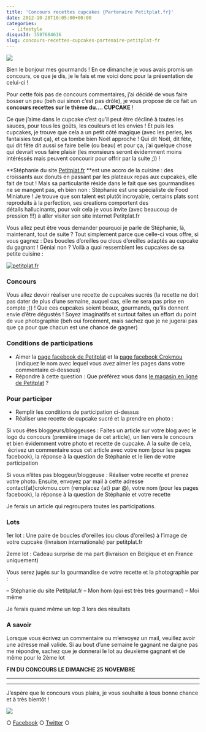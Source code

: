 ```yaml
---
title: 'Concours recettes cupcakes {Partenaire Petitplat.fr}'
date: 2012-10-28T10:05:00+00:00
categories:
  - Lifestyle
disqusId: 3587684616
slug: concours-recettes-cupcakes-partenaire-petitplat-fr
---
```


[![](http://1.bp.blogspot.com/-sCWuqO1aUns/UIztj8sr84I/AAAAAAAAE5Y/KI6wtOp2oxg/s640/concours_recettes_cupcakes_crokmou_partenaire_petitplat.fr_bann.jpg)](http://1.bp.blogspot.com/-sCWuqO1aUns/UIztj8sr84I/AAAAAAAAE5Y/KI6wtOp2oxg/s1600/concours_recettes_cupcakes_crokmou_partenaire_petitplat.fr_bann.jpg)

Bien le bonjour mes gourmands ! En ce dimanche je vous avais promis un concours, ce que je dis, je le fais et me voici donc pour la présentation de celui-ci !

Pour cette fois pas de concours commentaires, j’ai décidé de vous faire bosser un peu (beh oui sinon c’est pas drôle), je vous propose de ce fait un **concours recettes sur le thème du…. CUPCAKE** !

Ce que j’aime dans le cupcake c’est qu’il peut être décliné à toutes les sauces, pour tous les goûts, les couleurs et les envies ! Et puis les cupcakes, je trouve que cela a un petit côté magique (avec les perles, les fantaisies tout ça), et ça tombe bien Noël approche ! Qui dit Noël, dit fête, qui dit fête dit aussi se faire belle (ou beau) et pour ça, j’ai quelque chose qui devrait vous faire plaisir (les monsieurs seront évidemment moins intéréssés mais peuvent concourir pour offrir par la suite ;)) !

**Stéphanie du site [Petitplat.fr](http://www.petitplat.fr/) **est une accro de la cuisine : des croissants aux donuts en passant par les plateaux repas aux cupcakes, elle fait de tout ! Mais sa particularité réside dans le fait que ses gourmandises ne se mangent pas, eh bien non : Stéphanie est une spécialiste de Food Miniature ! Je trouve que son talent est plutôt incroyable, certains plats sont reproduits à la perfection, ses creations comportent des détails hallucinants, pour voir cela je vous invite (avec beaucoup de pression !!!) à aller visiter son site internet Petitplat.fr

Vous allez peut être vous demander pourquoi je parle de Stéphanie, là, maintenant, tout de suite ? Tout simplement parce que celle-ci vous offre, si vous gagnez : Des boucles d’oreilles ou clous d’oreilles adaptés au cupcake du gagnant ! Génial non ? Voilà a quoi ressemblent les cupcakes de sa petite cuisine :

[![petitplat.fr](http://3.bp.blogspot.com/-pbTYbH1PPsM/UIzpmWvAN6I/AAAAAAAAE48/p_nBJeHYCls/s1600/petitplat.fr_cupcakes_food_miniature.jpg)](http://www.petitplat.fr/)

### Concours

Vous allez devoir réaliser une recette de cupcakes sucrés (la recette ne doit pas dater de plus d’une semaine, auquel cas, elle ne sera pas prise en compte ;)) ! Que ces cupcakes soient beaux, gourmands, qu’ils donnent envie d’être dégustés ! Soyez imaginatifs et surtout faites un effort du point de vue photographie (beh oui forcément, mais sachez que je ne jugerai pas que ça pour que chacun est une chance de gagner)

### Conditions de participations

*   Aimer la [page facebook de Petitplat](https://www.facebook.com/PetitPlat) et la [page facebook Crokmou](https://www.facebook.com/pages/CroKMou/148093255259077) (indiquez le nom avec lequel vous avez aimer les pages dans votre commentaire ci-dessous)
*   Répondre à cette question : Que préférez vous dans [le magasin en ligne de Petitplat](http://www.petitplat.fr/) ?

### Pour participer

*   Remplir les conditions de participation ci-dessus
*   Réaliser une recette de cupcake sucré et la prendre en photo :

Si vous êtes bloggeurs/bloggeuses : Faites un article sur votre blog avec le logo du concours (première image de cet article), un lien vers le concours et bien évidemment votre photo et recette de cupcake. A la suite de cela,  écrivez un commentaire sous cet article avec votre nom (pour les pages facebook), la réponse à la question de Stéphanie et le lien de votre participation

Si vous n’êtes pas bloggeur/bloggeuse : Réaliser votre recette et prenez votre photo. Ensuite, envoyez par mail à cette adresse contact{at}crokmou.com (remplacez {at} par @), votre nom (pour les pages facebook), la réponse à la question de Stéphanie et votre recette

Je ferais un article qui regroupera toutes les participations.

### Lots

1er lot : Une paire de boucles d’oreilles (ou clous d’oreilles) à l’image de votre cupcake (livraison internationale) par petitplat.fr

2eme lot : Cadeau surprise de ma part (livraison en Belgique et en France uniquement)

Vous serez jugés sur la gourmandise de votre recette et la photographie par :

– Stéphanie du site Petitplat.fr
– Mon hom (qui est très très gourmand)
– Moi même

Je ferais quand même un top 3 lors des résultats

### A savoir

Lorsque vous écrivez un commentaire ou m’envoyez un mail, veuillez avoir une adresse mail valide. Si au bout d’une semaine le gagnant ne daigne pas me répondre, sachez que je donnerai le lot au deuxième gagnant et de même pour le 2ème lot

**FIN DU CONCOURS LE DIMANCHE 25 NOVEMBRE**

 ****

 ****  ****  ****

J’espère que le concours vous plaira, je vous souhaite à tous bonne chance et à très bientôt !

![](http://vz.iminent.com/vz/bbe86701-1300-42e0-bff0-c28beabcc279/2/cupcake-rire.gif)

○ [Facebook](https://www.facebook.com/crokmou.blog) ○ [Twitter](https://twitter.com/Crokmou) ○

